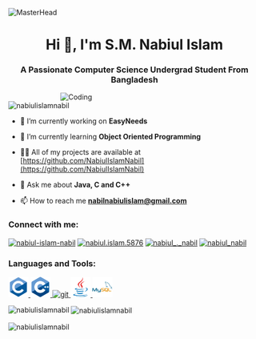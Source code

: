 ![MasterHead](https://user-images.githubusercontent.com/74038190/241765440-80728820-e06b-4f96-9c9e-9df46f0cc0a5.gif)

<h1 align="center">Hi 👋, I'm S.M. Nabiul Islam</h1>
<h3 align="center">A Passionate Computer Science Undergrad Student From Bangladesh</h3>
<img align="right" alt="Coding" width="400" src="https://img.freepik.com/free-vector/hacker-operating-laptop-cartoon-icon-illustration-technology-icon-concept-isolated-flat-cartoon-style_138676-2387.jpg?size=338&ext=jpg&ga=GA1.1.1395880969.1708992000&semt=ais">


<p align="left"> <img src="https://komarev.com/ghpvc/?username=nabiulislamnabil&label=Profile%20views&color=0e75b6&style=flat" alt="nabiulislamnabil" /> </p>

- 🔭 I’m currently working on **EasyNeeds**

- 🌱 I’m currently learning **Object Oriented Programming**

- 👨‍💻 All of my projects are available at [https://github.com/NabiulIslamNabil](https://github.com/NabiulIslamNabil)

- 💬 Ask me about **Java, C and C++**

- 📫 How to reach me **nabilnabiulislam@gmail.com**

<h3 align="left">Connect with me:</h3>
<p align="left">
<a href="https://linkedin.com/in/nabiul-islam-nabil" target="blank"><img align="center" src="https://raw.githubusercontent.com/rahuldkjain/github-profile-readme-generator/master/src/images/icons/Social/linked-in-alt.svg" alt="nabiul-islam-nabil" height="30" width="40" /></a>
<a href="https://fb.com/nabiul.islam.5876" target="blank"><img align="center" src="https://raw.githubusercontent.com/rahuldkjain/github-profile-readme-generator/master/src/images/icons/Social/facebook.svg" alt="nabiul.islam.5876" height="30" width="40" /></a>
<a href="https://instagram.com/nabiul_._nabil" target="blank"><img align="center" src="https://raw.githubusercontent.com/rahuldkjain/github-profile-readme-generator/master/src/images/icons/Social/instagram.svg" alt="nabiul_._nabil" height="30" width="40" /></a>
<a href="https://discord.gg/#2413" target="blank"><img align="center" src="https://raw.githubusercontent.com/rahuldkjain/github-profile-readme-generator/master/src/images/icons/Social/discord.svg" alt="nabiul_nabil" height="30" width="40" /></a>
</p>

<h3 align="left">Languages and Tools:</h3>
<p align="left"> <a href="https://www.cprogramming.com/" target="_blank" rel="noreferrer"> <img src="https://raw.githubusercontent.com/devicons/devicon/master/icons/c/c-original.svg" alt="c" width="40" height="40"/> </a> <a href="https://www.w3schools.com/cpp/" target="_blank" rel="noreferrer"> <img src="https://raw.githubusercontent.com/devicons/devicon/master/icons/cplusplus/cplusplus-original.svg" alt="cplusplus" width="40" height="40"/> </a> <a href="https://git-scm.com/" target="_blank" rel="noreferrer"> <img src="https://www.vectorlogo.zone/logos/git-scm/git-scm-icon.svg" alt="git" width="40" height="40"/> </a> <a href="https://www.java.com" target="_blank" rel="noreferrer"> <img src="https://raw.githubusercontent.com/devicons/devicon/master/icons/java/java-original.svg" alt="java" width="40" height="40"/> </a> <a href="https://www.mysql.com/" target="_blank" rel="noreferrer"> <img src="https://raw.githubusercontent.com/devicons/devicon/master/icons/mysql/mysql-original-wordmark.svg" alt="mysql" width="40" height="40"/> </a> </p>

<p><img align="left" src="https://github-readme-stats.vercel.app/api/top-langs?username=nabiulislamnabil&show_icons=true&locale=en&layout=compact" alt="nabiulislamnabil" /></p>

<p>&nbsp;<img align="center" src="https://github-readme-stats.vercel.app/api?username=nabiulislamnabil&show_icons=true&locale=en" alt="nabiulislamnabil" /></p>

<p><img align="center" src="https://github-readme-streak-stats.herokuapp.com/?user=nabiulislamnabil&" alt="nabiulislamnabil" /></p>
